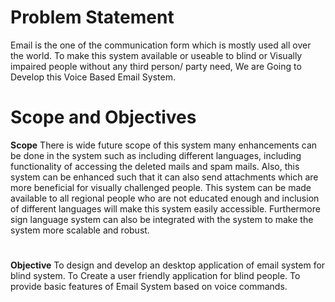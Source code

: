 # Problem Statement
Email is the one of the communication form which is mostly used all over the world. To make this system available or useable to blind or Visually impaired people without any third person/ party need, We are Going to Develop this Voice Based Email System.

# Scope and Objectives
**Scope**
There is wide future scope of this system many enhancements can be done in the system such as including different languages, including functionality of accessing the deleted mails and spam mails. Also, this system can be enhanced such that it can also send attachments which are more beneficial for visually challenged people. This system can be made available to all regional people who are not educated enough and inclusion of different languages will make this system easily accessible. Furthermore sign language system can also be integrated with the system to make the system more scalable and robust.
#
**Objective**
To design and develop an desktop application of email system for blind system.
To Create a user friendly application for blind people.
To provide basic features of Email System based on voice commands.
